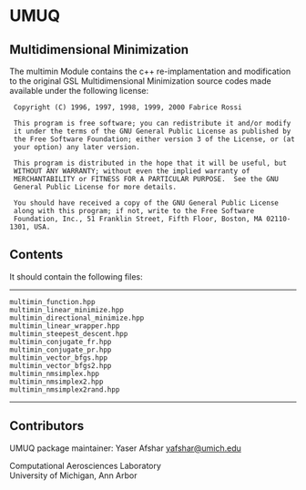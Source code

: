 # UMUQ

Multidimensional Minimization
------------

The multimin Module contains the c++ re-implamentation and modification to the original 
GSL Multidimensional Minimization source codes made available under the following license:

~~~~~~~~~~~~~~~~~~~~~~~~~~~
 Copyright (C) 1996, 1997, 1998, 1999, 2000 Fabrice Rossi
 
 This program is free software; you can redistribute it and/or modify
 it under the terms of the GNU General Public License as published by
 the Free Software Foundation; either version 3 of the License, or (at
 your option) any later version.
 
 This program is distributed in the hope that it will be useful, but
 WITHOUT ANY WARRANTY; without even the implied warranty of
 MERCHANTABILITY or FITNESS FOR A PARTICULAR PURPOSE.  See the GNU
 General Public License for more details.
 
 You should have received a copy of the GNU General Public License
 along with this program; if not, write to the Free Software
 Foundation, Inc., 51 Franklin Street, Fifth Floor, Boston, MA 02110-1301, USA.
~~~~~~~~~~~~~~~~~~~~~~~~~~~

Contents
----------------

It should contain the following files:  

-----------------------------------
    multimin_function.hpp
    multimin_linear_minimize.hpp
    multimin_directional_minimize.hpp
    multimin_linear_wrapper.hpp
    multimin_steepest_descent.hpp
    multimin_conjugate_fr.hpp
    multimin_conjugate_pr.hpp
    multimin_vector_bfgs.hpp
    multimin_vector_bfgs2.hpp
    multimin_nmsimplex.hpp
    multimin_nmsimplex2.hpp
    multimin_nmsimplex2rand.hpp
-----------------------------------

Contributors
------------
UMUQ package maintainer: Yaser Afshar <yafshar@umich.edu>  

Computational Aerosciences Laboratory  
University of Michigan, Ann Arbor 